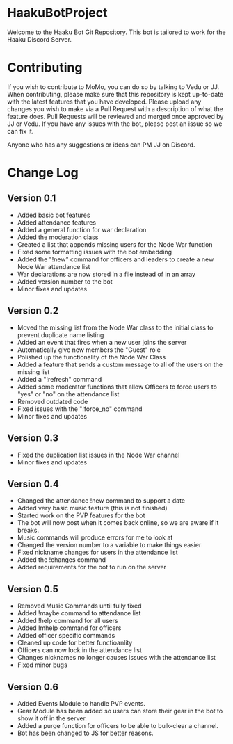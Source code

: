 # HaakuBotProject

Welcome to the Haaku Bot Git Repository. This bot is tailored to work for the Haaku Discord Server.

# Contributing
If you wish to contribute to MoMo, you can do so by talking to Vedu or JJ. When contributing, please make sure that this repository is kept up-to-date with the latest features that you have developed. Please upload any changes you wish to make via a Pull Request with a description of what the feature does. Pull Requests will be reviewed and merged once approved by JJ or Vedu. If you have any issues with the bot, please post an issue so we can fix it.

Anyone who has any suggestions or ideas can PM JJ on Discord.

# Change Log

## Version 0.1
* Added basic bot features
* Added attendance features
* Added a general function for war declaration
* Added the moderation class
* Created a list that appends missing users for the Node War function
* Fixed some formatting issues with the bot embedding
* Added the "!new" command for officers and leaders to create a new Node War attendance list
* War declarations are now stored in a file instead of in an array 
* Added version number to the bot
* Minor fixes and updates

## Version 0.2
* Moved the missing list from the Node War class to the initial class to prevent duplicate name listing
* Added an event that fires when a new user joins the server
* Automatically give new members the "Guest" role
* Polished up the functionality of the Node War Class
* Added a feature that sends a custom message to all of the users on the missing list
* Added a "!refresh" command
* Added some moderator functions that allow Officers to force users to "yes" or "no" on the attendance list
* Removed outdated code
* Fixed issues with the "!force_no" command
* Minor fixes and updates

## Version 0.3
* Fixed the duplication list issues in the Node War channel
* Minor fixes and updates

## Version 0.4
* Changed the attendance !new command to support a date
* Added very basic music feature (this is not finished)
* Started work on the PVP features for the bot
* The bot will now post when it comes back online, so we are aware if it breaks.
* Music commands will produce errors for me to look at
* Changed the version number to a variable to make things easier
* Fixed nickname changes for users in the attendance list
* Added the !changes command
* Added requirements for the bot to run on the server

## Version 0.5
* Removed Music Commands until fully fixed
* Added !maybe command to attendance list
* Added !help command for all users
* Added !mhelp command for officers
* Added officer specific commands
* Cleaned up code for better functioanlity
* Officers can now lock in the attendance list
* Changes nicknames no longer causes issues with the attendance list
* Fixed minor bugs

## Version 0.6
* Added Events Module to handle PVP events.
* Gear Module has been added so users can store their gear in the bot to show it off in the server.
* Added a purge function for officers to be able to bulk-clear a channel.
* Bot has been changed to JS for better reasons.
